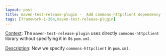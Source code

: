 ```yaml
---
layout: post
title: maven-test-release-plugin -  Add commons-httpclient dependency
tags: [framework-1-204,maven-test-release-plugin]
---
```

<u>Context</u>:
The ```maven-test-release-plugin``` uses directly ```commons-httpclient``` library without specifying it in its ```pom.xml```.

<u>Description</u>:
Now we specify ```commons-httpclient``` in ```pom.xml```.
